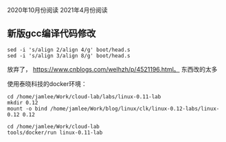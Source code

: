 2020年10月份阅读
2021年4月份阅读

## 新版gcc编译代码修改
```
sed -i 's/align 2/align 4/g' boot/head.s
sed -i 's/align 3/align 8/g' boot/head.s
```
放弃了， https://www.cnblogs.com/welhzh/p/4521196.html。 东西改的太多


使用泰晓科技的docker环境：
```
cd /home/jamlee/Work/cloud-lab/labs/linux-0.11-lab
mkdir 0.12
mount -o bind /home/jamlee/Work/blog/linux/clk/linux-0.12-labs/linux-0.12 0.12

cd /home/jamlee/Work/cloud-lab
tools/docker/run linux-0.11-lab
```